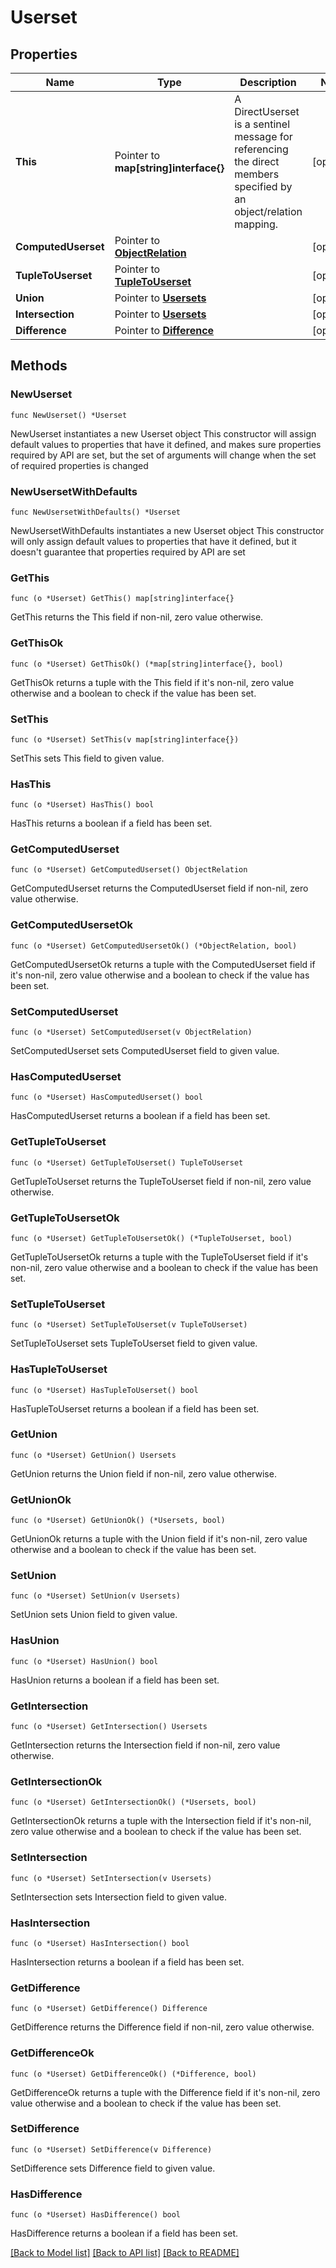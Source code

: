 # Userset

## Properties

Name | Type | Description | Notes
------------ | ------------- | ------------- | -------------
**This** | Pointer to **map[string]interface{}** | A DirectUserset is a sentinel message for referencing the direct members specified by an object/relation mapping. | [optional] 
**ComputedUserset** | Pointer to [**ObjectRelation**](ObjectRelation.md) |  | [optional] 
**TupleToUserset** | Pointer to [**TupleToUserset**](TupleToUserset.md) |  | [optional] 
**Union** | Pointer to [**Usersets**](Usersets.md) |  | [optional] 
**Intersection** | Pointer to [**Usersets**](Usersets.md) |  | [optional] 
**Difference** | Pointer to [**Difference**](Difference.md) |  | [optional] 

## Methods

### NewUserset

`func NewUserset() *Userset`

NewUserset instantiates a new Userset object
This constructor will assign default values to properties that have it defined,
and makes sure properties required by API are set, but the set of arguments
will change when the set of required properties is changed

### NewUsersetWithDefaults

`func NewUsersetWithDefaults() *Userset`

NewUsersetWithDefaults instantiates a new Userset object
This constructor will only assign default values to properties that have it defined,
but it doesn't guarantee that properties required by API are set

### GetThis

`func (o *Userset) GetThis() map[string]interface{}`

GetThis returns the This field if non-nil, zero value otherwise.

### GetThisOk

`func (o *Userset) GetThisOk() (*map[string]interface{}, bool)`

GetThisOk returns a tuple with the This field if it's non-nil, zero value otherwise
and a boolean to check if the value has been set.

### SetThis

`func (o *Userset) SetThis(v map[string]interface{})`

SetThis sets This field to given value.

### HasThis

`func (o *Userset) HasThis() bool`

HasThis returns a boolean if a field has been set.

### GetComputedUserset

`func (o *Userset) GetComputedUserset() ObjectRelation`

GetComputedUserset returns the ComputedUserset field if non-nil, zero value otherwise.

### GetComputedUsersetOk

`func (o *Userset) GetComputedUsersetOk() (*ObjectRelation, bool)`

GetComputedUsersetOk returns a tuple with the ComputedUserset field if it's non-nil, zero value otherwise
and a boolean to check if the value has been set.

### SetComputedUserset

`func (o *Userset) SetComputedUserset(v ObjectRelation)`

SetComputedUserset sets ComputedUserset field to given value.

### HasComputedUserset

`func (o *Userset) HasComputedUserset() bool`

HasComputedUserset returns a boolean if a field has been set.

### GetTupleToUserset

`func (o *Userset) GetTupleToUserset() TupleToUserset`

GetTupleToUserset returns the TupleToUserset field if non-nil, zero value otherwise.

### GetTupleToUsersetOk

`func (o *Userset) GetTupleToUsersetOk() (*TupleToUserset, bool)`

GetTupleToUsersetOk returns a tuple with the TupleToUserset field if it's non-nil, zero value otherwise
and a boolean to check if the value has been set.

### SetTupleToUserset

`func (o *Userset) SetTupleToUserset(v TupleToUserset)`

SetTupleToUserset sets TupleToUserset field to given value.

### HasTupleToUserset

`func (o *Userset) HasTupleToUserset() bool`

HasTupleToUserset returns a boolean if a field has been set.

### GetUnion

`func (o *Userset) GetUnion() Usersets`

GetUnion returns the Union field if non-nil, zero value otherwise.

### GetUnionOk

`func (o *Userset) GetUnionOk() (*Usersets, bool)`

GetUnionOk returns a tuple with the Union field if it's non-nil, zero value otherwise
and a boolean to check if the value has been set.

### SetUnion

`func (o *Userset) SetUnion(v Usersets)`

SetUnion sets Union field to given value.

### HasUnion

`func (o *Userset) HasUnion() bool`

HasUnion returns a boolean if a field has been set.

### GetIntersection

`func (o *Userset) GetIntersection() Usersets`

GetIntersection returns the Intersection field if non-nil, zero value otherwise.

### GetIntersectionOk

`func (o *Userset) GetIntersectionOk() (*Usersets, bool)`

GetIntersectionOk returns a tuple with the Intersection field if it's non-nil, zero value otherwise
and a boolean to check if the value has been set.

### SetIntersection

`func (o *Userset) SetIntersection(v Usersets)`

SetIntersection sets Intersection field to given value.

### HasIntersection

`func (o *Userset) HasIntersection() bool`

HasIntersection returns a boolean if a field has been set.

### GetDifference

`func (o *Userset) GetDifference() Difference`

GetDifference returns the Difference field if non-nil, zero value otherwise.

### GetDifferenceOk

`func (o *Userset) GetDifferenceOk() (*Difference, bool)`

GetDifferenceOk returns a tuple with the Difference field if it's non-nil, zero value otherwise
and a boolean to check if the value has been set.

### SetDifference

`func (o *Userset) SetDifference(v Difference)`

SetDifference sets Difference field to given value.

### HasDifference

`func (o *Userset) HasDifference() bool`

HasDifference returns a boolean if a field has been set.


[[Back to Model list]](../README.md#documentation-for-models) [[Back to API list]](../README.md#documentation-for-api-endpoints) [[Back to README]](../README.md)



